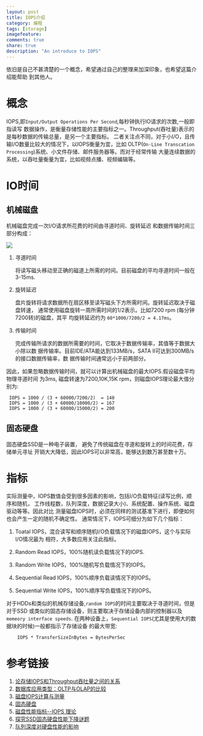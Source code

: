```yaml
---
layout: post
title: IOPS介绍
category: 编程
tags: [storage]
imagefeature:
comments: true
share: true
description: "An introduce to IOPS"
---
```


依旧是自己不甚清楚的一个概念，希望通过自己的整理来加深印象，也希望这篇介绍能帮助
到其他人。
<!--more-->


# 概念
IOPS,即`Input/Output Operations Per Second`,每秒钟执行IO请求的次数,一般即指读写
数据操作，是衡量存储性能的主要指标之一。Throughput(吞吐量)表示的是每秒数据的传输总量，是另一个主要指标。
二者关注点不同，对于小I/O，且传输I/O数量比较大的情况下，以IOPS衡量为宜，比如
OLTP(`On-Line Transcation Processing`)系统、小文件存储、邮件服务器等。而对于经常传输
大量连续数据的系统，以吞吐量衡量为宜，比如视频点播、视频编辑等。

# IO时间

## 机械磁盘
机械磁盘完成一次I/O请求所花费的时间由寻道时间、旋转延迟
和数据传输时间三部分构成：


![ ][1]

1. 寻道时间

	将读写磁头移动至正确的磁道上所需的时间。目前磁盘的平均寻道时间一般在3-15ms.

2. 旋转延迟

	盘片旋转将请求数据所在扇区移至读写磁头下方所需时间。旋转延迟取决于磁盘转速，
    通常使用磁盘旋转一周所需时间的1/2表示。比如7200 rpm (每分钟7200转)的磁盘，其平
    均旋转延迟约为 `60*1000/7200/2 = 4.17ms`。

3. 传输时间

	完成传输所请求的数据所需要的时间，它取决于数据传输率，其值等于数据大小除以数
    据传输率。目前IDE/ATA能达到133MB/s，SATA II可达到300MB/s的接口数据传输率，数
    据传输时间通常远小于前两部分。

因此，如果忽略数据传输时间，就可以计算出机械磁盘的最大IOPS.假设磁盘平均物理寻道时间
为3ms, 磁盘转速为7200,10K,15K rpm，则磁盘IOPS理论最大值分别为:

	 IOPS = 1000 / (3 + 60000/7200/2)  = 140
	 IOPS = 1000 / (3 + 60000/10000/2) = 167
	 IOPS = 1000 / (3 + 60000/15000/2) = 200


## 固态硬盘
固态硬盘SSD是一种电子装置， 避免了传统磁盘在寻道和旋转上的时间花费，存储单元寻址
开销大大降低，因此IOPS可以非常高，能够达到数万甚至数十万。


# 指标
实际测量中，IOPS数值会受到很多因素的影响，包括I/O负载特征(读写比例，顺序和随机，
工作线程数，队列深度，数据记录大小)、系统配置、操作系统、磁盘驱动等等。因此对比
测量磁盘IOPS时，必须在同样的测试基准下进行，即便如何也会产生一定的随机不确定性。
通常情况下，IOPS可细分为如下几个指标：

1. Toatal IOPS，混合读写和顺序随机I/O负载情况下的磁盘IOPS，这个与实际I/O情况最为
   相符，大多数应用关注此指标。

2. Random Read IOPS，100%随机读负载情况下的IOPS.

3. Random Write IOPS，100%随机写负载情况下的IOPS。

4. Sequential Read IOPS，100%顺序负载读情况下的IOPS。

5. Sequential Write IOPS，100%顺序写负载情况下的IOPS。

对于HDDs和类似的机械存储设备,`random IOPS`的时间主要取决于寻道时间，但是对于SSD
或类似的固态存储设备，则主要取决于存储设备内部的控制器以及`memeory interface speeds`.
在两种设备上，`Sequential IOPS`(尤其是使用大的数据块的时候)一般都指示了存储设备
的最大带宽:

    	IOPS * TransferSizeInBytes = BytesPerSec







# 参考链接
1. [论存储IOPS和Throughput吞吐量之间的关系](http://www.csdn.net/article/2015-01-14/2823552)
2. [数据库应用类型：OLTP与OLAP的比较](http://tech.it168.com/a2012/0704/1368/000001368113_all.shtml)
3. [磁盘IOPS计算与测量](http://blog.csdn.net/liuaigui/article/details/6168186)
4. [固态硬盘](http://zh.wikipedia.org/wiki/%E5%9B%BA%E6%80%81%E7%A1%AC%E7%9B%98)
5. [磁盘性能指标--IOPS 理论](http://elf8848.iteye.com/blog/1731274)
6. [探究SSD固态硬盘性能下降谜题](http://storage.it168.com/a2011/0104/1145/000001145668_all.shtml)
7. [队列深度对硬盘性能的影响](http://wenku.baidu.com/view/c4679add6f1aff00bed51e79.html)

[1]: http://hangyan.github.io/images/posts/IOPS/hdd.png "hdd"
